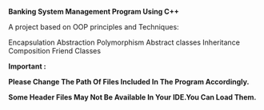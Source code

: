 **Banking System Management Program Using C++**

A project based on OOP principles and Techniques:

Encapsulation
Abstraction
Polymorphism
Abstract classes
Inheritance
Composition
Friend Classes


**Important :**

**Please Change The Path Of Files Included In The Program Accordingly.**

**Some Header Files May Not Be Available In Your IDE.You Can Load Them.**

